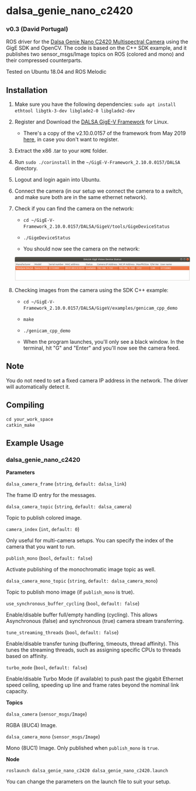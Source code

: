 
# dalsa_genie_nano_c2420

### v0.3 (David Portugal)
ROS driver for the [Dalsa Genie Nano C2420 Multispectral Camera](https://www.edmundoptics.eu/p/c2420-23-color-dalsa-genie-nano-poe-camera/4059/) using the GigE SDK and OpenCV. The code is based on the C++ SDK example, and it publishes two sensor_msgs/Image topics on ROS (colored and mono) and their compressed counterparts.

Tested on Ubuntu 18.04 and ROS Melodic

## Installation

1. Make sure you have the following dependencies: ```sudo apt install ethtool libgtk-3-dev libglade2-0 libglade2-dev```

2. Register and Download the [DALSA GigE-V Framework](https://www.teledynedalsa.com/en/products/imaging/vision-software/linux-gige-v-framework/) for Linux. 
 
    + There's a copy of the v2.10.0.0157 of the framework from May 2019 [here](https://www.dropbox.com/s/617itmz87yzc00b/gige-v-framework_21000157.zip?dl=0), in case you don't want to register.

3. Extract the x86 .tar to your ```HOME``` folder.

4. Run ```sudo ./corinstall``` in the ```~/GigE-V-Framework_2.10.0.0157/DALSA``` directory.

5. Logout and login again into Ubuntu.

6. Connect the camera (in our setup we connect the camera to a switch, and make sure both are in the same ethernet network).

7. Check if you can find the camera on the network:
 
     + ```cd ~/GigE-V-Framework_2.10.0.0157/DALSA/GigeV/tools/GigeDeviceStatus```
 
     + ```./GigeDeviceStatus```
 
     + You should now see the camera on the network:

     ![camera_list](doc/dalsa_genie_cam_list.png)

8. Checking images from the camera using the SDK C++ example:
 
      + ```cd ~/GigE-V-Framework_2.10.0.0157/DALSA/GigeV/examples/genicam_cpp_demo```
 
      + ```make```
 
      + ```./genicam_cpp_demo```
 
      + When the program launches, you'll only see a black window. In the terminal, hit "G" and "Enter" and you'll now see the camera feed.

## Note

You do not need to set a fixed camera IP address in the network. The driver will automatically detect it.

## Compiling

```
cd your_work_space
catkin_make 
```

## Example Usage

### dalsa_genie_nano_c2420



**Parameters**

`dalsa_camera_frame` (`string`, `default: dalsa_link`)

The frame ID entry for the messages.

`dalsa_camera_topic` (`string`, `default: dalsa_camera`)

Topic to publish colored image.

`camera_index` (`int`, `default: 0`)

Only useful for multi-camera setups. You can specify the index of the camera that you want to run.

`publish_mono` (`bool`, `default: false`)

Activate publishing of the monochromatic image topic as well.

`dalsa_camera_mono_topic` (`string`, `default: dalsa_camera_mono`)

Topic to publish mono image (if `publish_mono` is true).

`use_synchronous_buffer_cycling` (`bool`, `default: false`)

Enable/disable buffer full/empty handling (cycling). This allows Asynchronous (false) and synchronous (true) camera stream transferring.

`tune_streaming_threads` (`bool`, `default: false`)

Enable/disable transfer tuning (buffering, timeouts, thread affinity). This tunes the streaming threads, such as assigning specific CPUs to threads based on affinity.

`turbo_mode` (`bool`, `default: false`)

Enable/disable Turbo Mode (if available) to push past the gigabit Ethernet speed ceiling, speeding up line and frame rates beyond the nominal link capacity.



**Topics**

`dalsa_camera` (`sensor_msgs/Image`)

RGBA (8UC4) Image.

`dalsa_camera_mono` (`sensor_msgs/Image`)

Mono (8UC1) Image. Only published when `publish_mono` is `true`.



**Node**

```
roslaunch dalsa_genie_nano_c2420 dalsa_genie_nano_c2420.launch
```

You can change the parameters on the launch file to suit your setup.